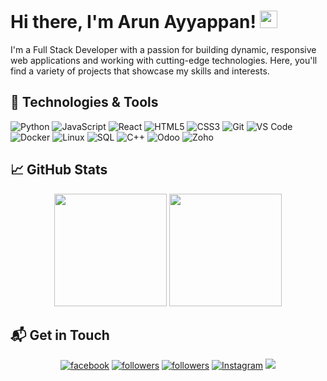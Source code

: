 # Hi there, I'm Arun Ayyappan! <img src="https://media.giphy.com/media/hvRJCLFzcasrR4ia7z/giphy.gif" width="28">

<!--
![Welcome Banner](https://user-images.githubusercontent.com/Arun-Ayyappan/welcome-banner.png)
-->
I'm a Full Stack Developer with a passion for building dynamic, responsive web applications and working with cutting-edge technologies. Here, you'll find a variety of projects that showcase my skills and interests.

## 🔧 Technologies & Tools

![Python](https://img.shields.io/badge/-Python-333?style=flat&logo=python)
![JavaScript](https://img.shields.io/badge/-JavaScript-333?style=flat&logo=javascript)
![React](https://img.shields.io/badge/-React-333?style=flat&logo=react)
![HTML5](https://img.shields.io/badge/-HTML5-333?style=flat&logo=html5)
![CSS3](https://img.shields.io/badge/-CSS3-333?style=flat&logo=css3)
![Git](https://img.shields.io/badge/-Git-333?style=flat&logo=git)
![VS Code](https://img.shields.io/badge/-VS%20Code-333?style=flat&logo=visual-studio-code)
![Docker](https://img.shields.io/badge/-Docker-333?style=flat&logo=docker)
![Linux](https://img.shields.io/badge/-Linux-333?style=flat&logo=linux)
![SQL](https://img.shields.io/badge/-SQL-333?style=flat&logo=sql)
![C++](https://img.shields.io/badge/-C++-333?style=flat&logo=c%2B%2B)
![Odoo](https://img.shields.io/badge/-Odoo-333?style=flat&logo=odoo)
![Zoho](https://img.shields.io/badge/-Zoho-333?style=flat&logo=zoho)
<!--![PyCharm](https://img.shields.io/badge/-PyCharm-333?style=flat&logo=pycharm)-->
<!--![Node.js](https://img.shields.io/badge/-Node.js-333?style=flat&logo=node.js)-->
<!--![MongoDB](https://img.shields.io/badge/-MongoDB-333?style=flat&logo=mongodb)-->


## 📈 GitHub Stats

<p align="center">
  <img height="180em" src="https://github-readme-stats.vercel.app/api?username=Arun-Ayyappan&show_icons=true&hide_border=true&theme=radical" />
  <img height="180em" src="https://github-readme-stats.vercel.app/api/top-langs/?username=Arun-Ayyappan&hide=html&hide_border=true&theme=radical&layout=compact" />
</p>


## 📬 Get in Touch

<p align="center">
  <a href="https://www.facebook.com/profile.php?id=100009452708730">
    <img alt="facebook" title="Facebook" src="https://img.shields.io/badge/Facebook-%231877F2.svg?style=for-the-badge&logo=Facebook&logoColor=white"/></a> 
  <a href="https://x.com/ArunAyy68952760">
    <img alt="followers" title="Follow me on Twitter" src="https://img.shields.io/twitter/follow/jinoy_varghese?color=55960c&labelColor=488207&label=Follow&logo=twitter&logoColor=white&style=for-the-badge"/></a>
  <a href="https://github.com/Arun-Ayyappan">
    <img alt="followers" title="Follow me on Github" src="https://img.shields.io/github/followers/Arun-Ayyappan?color=236ad3&labelColor=1155ba&style=for-the-badge&logo=github&label=Follow"/></a>
  <a href="https://www.instagram.com/_arunayyappan_">
    <img alt="Instagram" title="Instagram" src="https://img.shields.io/badge/Arun_Ayyappan-%23E4405F.svg?style=for-the-badge&logo=Instagram&logoColor=white"/></a>
  <a href="mailto:arunayyappan644@example.com">
    <img src="https://img.shields.io/badge/Email-D14836?style=for-the-badge&logo=gmail&logoColor=white"/></a>
</p>


<!---
Arun-Ayyappan/Arun-Ayyappan is a ✨ special ✨ repository because its `README.md` (this file) appears on your GitHub profile.
You can click the Preview link to take a look at your changes.
--->

